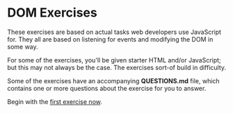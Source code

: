 # DOM Exercises

These exercises are based on actual tasks web developers use JavaScript for. They all are based on listening for events and modifying the DOM in some way.

For some of the exercises, you'll be given starter HTML and/or JavaScript; but this may not always be the case. The exercises sort-of build in difficulty.

Some of the exercises have an accompanying **QUESTIONS.md** file, which contains one or more questions about the exercise for you to answer.

Begin with the [first exercise now](./01-show-one-element). 